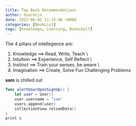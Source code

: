 ```yaml
---
title: Top Book Recommendations 
author: Osaretin
date: 2022-06-02 11:33:00 +0800
categories: [BookList]
tags: [Knowledge, Learning, Bookshelf]
---
```



The 4 pillars of intellegence are:

1) Knowledge ==> Read, Write, Teach \
2) Intuition ==> Experience, Self Reflect \
3) Instinct  ==> Train your senses, be aware \
4) Imagination ==> Create, Solve Fun Challenging Problems 


**sam** is chilled out

 
```swift
func alertUserUponSignUp() {
    let user = User()
    user.username = "sam"
    users.append(user)
    collectionView.reloadData()
}
print s
```
<!--  
```
No language indicated, so no syntax highlighting. 
But let's throw in a <b>tag</b>.
``` -->
